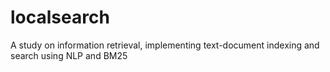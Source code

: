 # localsearch
A study on information retrieval, implementing text-document indexing and search using NLP and BM25
